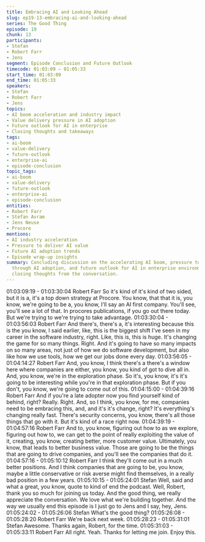 ```yaml
---
title: Embracing AI and Looking Ahead
slug: ep19-13-embracing-ai-and-looking-ahead
series: The Good Thing
episode: 19
chunk: 13
participants:
- Stefan
- Robert Farr
- Jens
segment: Episode Conclusion and Future Outlook
timecode: 01:03:09 – 01:05:33
start_time: 01:03:09
end_time: 01:05:33
speakers:
- Stefan
- Robert Farr
- Jens
topics:
- AI boom acceleration and industry impact
- Value delivery pressure in AI adoption
- Future outlook for AI in enterprise
- Closing thoughts and takeaways
tags:
- ai-boom
- value-delivery
- future-outlook
- enterprise-ai
- episode-conclusion
topic_tags:
- ai-boom
- value-delivery
- future-outlook
- enterprise-ai
- episode-conclusion
entities:
- Robert Farr
- Stefan Avram
- Jens Neuse
- Procore
mentions:
- AI industry acceleration
- Pressure to deliver AI value
- Future AI adoption trends
- Episode wrap-up insights
summary: Concluding discussion on the accelerating AI boom, pressure to deliver value
  through AI adoption, and future outlook for AI in enterprise environments, with
  closing thoughts from the conversation.
---
```


01:03:09:19 - 01:03:30:04
Robert Farr
So it's kind of it's kind of two sided, but it is a, it's a top down strategy at Procore. You know, that
that it is, you know, we're going to be a, you know, I'll say an AI first company. You'll see, you'll
see a lot of that. In procores publications, if you go out there today. But we're trying to we're
trying to take advantage.
01:03:30:04 - 01:03:56:03
Robert Farr
And there's, there's a, it's interesting because this is the you know, I said earlier, like, this is the
biggest shift I've seen in my career in the software industry, right. Like, this is, this is huge. It's
changing the game for so many things. Right. And it's going to have so many impacts on so
many areas, not just of how we do software development, but also like how we use tools, how
we get our jobs done every day.
01:03:56:05 - 01:04:14:27
Robert Farr
And, you know, I think there's a there's a window here where companies are either, you know,
you kind of got to dive all in. And, you know, we're in the exploration phase. So it's, you know,
it's it's going to be interesting while you're in that exploration phase. But if you don't, you know,
we're going to come out of this.
01:04:15:00 - 01:04:39:16
Robert Farr
And if you're a late adopter now you find yourself kind of behind, right? Really. Right. And, so I
think, you know, for me, companies need to be embracing this, and, and it's it's change, right?
It's everything's changing really fast. There's security concerns, you know, there's all those
things that go with it. But it's kind of a race right now.
01:04:39:19 - 01:04:57:16
Robert Farr
And to, you know, figuring out how to as we explore, figuring out how to, we can get to the point
of really exploiting the value of it, creating, you know, creating better, more customer value.
Ultimately, you know, that leads to better business value. Those are going to be the things that
are going to drive companies, and you'll see the companies that do it.
01:04:57:16 - 01:05:10:12
Robert Farr
I think they'll come out in a much better positions. And I think companies that are going to be,
you know, maybe a little conservative or risk averse might find themselves, in a really bad
position in a few years.
01:05:10:15 - 01:05:24:01
Stefan
Well, said and what a great, you know, quote to kind of end the podcast. Well, Robert, thank you
so much for joining us today. And the good thing, we really appreciate the conversation. We love
what we're building together. And the way we usually end this episode is I just go to Jens and I
say, hey, Jens.
01:05:24:02 - 01:05:26:06
Stefan
What's the good thing?
01:05:26:08 - 01:05:28:20
Robert Farr
We're back next week.
01:05:28:23 - 01:05:31:01
Stefan
Awesome. Thanks again, Robert, for the time.
01:05:31:03 - 01:05:33:11
Robert Farr
All right. Yeah. Thanks for letting me join. Enjoy this.